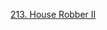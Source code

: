 [213. House Robber II](https://github.com/Qirui0805/Personal-Blog/blob/master/%E7%AE%97%E6%B3%95/Leetcode/213.%20House%20Robber%20II.md)
